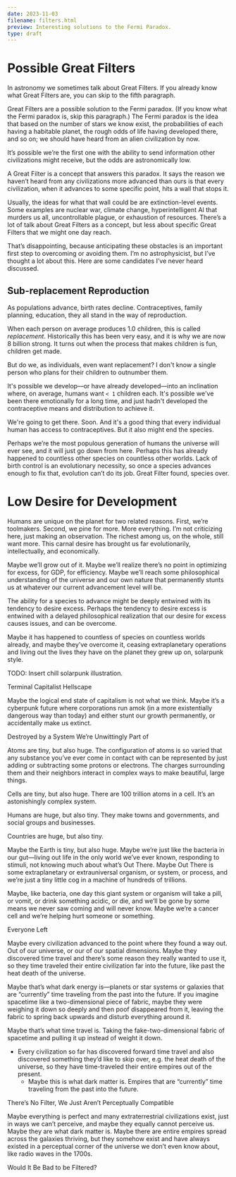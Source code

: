```yaml
---
date: 2023-11-03
filename: filters.html
preview: Interesting solutions to the Fermi Paradox.
type: draft
---
```


# Possible Great Filters

In astronomy we sometimes talk about Great Filters.
If you already know what Great Filters are, you can skip to the fifth paragraph.

Great Filters are a possible solution to the Fermi paradox.
(If you know what the Fermi paradox is, skip this paragraph.)
The Fermi paradox is the idea that based on the number of stars we know exist,
the probabilities of each having a habitable planet,
the rough odds of life having developed there, and so on;
we should have heard from an alien civilization by now.

It’s possible we’re the first one with the ability to send information other civilizations might receive,
but the odds are astronomically low.

A Great Filter is a concept that answers this paradox.
It says the reason we haven’t heard from any civilizations more advanced than ours is that every civilization,
when it advances to some specific point,
hits a wall that stops it.

Usually, the ideas for what that wall could be are extinction-level events.
Some examples are nuclear war, climate change, hyperintelligent AI that murders us all, uncontrollable plague, or exhaustion of resources.
There’s a lot of talk about Great Filters as a concept,
but less about specific Great Filters that we might one day reach.

That’s disappointing, because anticipating these obstacles is an important first step to overcoming or avoiding them.
I’m no astrophysicist, but I’ve thought a lot about this.
Here are some candidates I’ve never heard discussed.

## Sub-replacement Reproduction

As populations advance, birth rates decline.
Contraceptives, family planning, education, they all stand in the way of reproduction.

When each person on average produces 1.0 children,
this is called *replacement*.
Historically this has been very easy, and it is why we are now 8 billion strong.
It turns out when the process that makes children is fun, children get made.

But do we, as individuals, even want replacement?
I don't know a single person who plans for their children to outnumber them.

It's possible we develop—or have already developed—into an inclination where,
on average, humans want `< 1` children each.
It's possible we've been there emotionally for a long time,
and just hadn't developed the contraceptive means and distribution to achieve it.

We're going to get there. Soon.
And it's a good thing that every individual human has access to contraceptives.
But it also might end the species.

Perhaps we’re the most populous generation of humans the universe will ever see, and it will just go down from here.
Perhaps this has already happened to countless other species on countless other worlds.
Lack of birth control is an evolutionary necessity,
so once a species advances enough to fix that,
evolution can’t do its job.
Great Filter found, species over.

# Low Desire for Development

Humans are unique on the planet for two related reasons. First, we’re toolmakers. Second, we pine for more. More everything. I’m not criticizing here, just making an observation. The richest among us, on the whole, still want more. This carnal desire has brought us far evolutionarily, intellectually, and economically.

Maybe we’ll grow out of it. Maybe we’ll realize there’s no point in optimizing for excess, for GDP, for efficiency. Maybe we’ll reach some philosophical understanding of the universe and our own nature that permanently stunts us at whatever our current advancement level will be.

The ability for a species to advance might be deeply entwined with its tendency to desire excess. Perhaps the tendency to desire excess is entwined with a delayed philosophical realization that our desire for excess causes issues, and can be overcome.

Maybe it has happened to countless of species on countless worlds already, and maybe they’ve overcome it, ceasing extraplanetary operations and living out the lives they have on the planet they grew up on, solarpunk style.

TODO: Insert chill solarpunk illustration.

Terminal Capitalist Hellscape

Maybe the logical end state of capitalism is not what we think. Maybe it’s a cyberpunk future where corporations run amok (in a more existentially dangerous way than today) and either stunt our growth permanently, or accidentally make us extinct.

Destroyed by a System We’re Unwittingly Part of

Atoms are tiny, but also huge. The configuration of atoms is so varied that any substance you’ve ever come in contact with can be represented by just adding or subtracting some protons or electrons. The charges surrounding them and their neighbors interact in complex ways to make beautiful, large things.

Cells are tiny, but also huge. There are 100 trillion atoms in a cell. It’s an astonishingly complex system.

Humans are huge, but also tiny. They make towns and governments, and social groups and businesses.

Countries are huge, but also tiny.

Maybe the Earth is tiny, but also huge. Maybe we’re just like the bacteria in our gut—living out life in the only world we’ve ever known, responding to stimuli, not knowing much about what’s Out There. Maybe Out There is some extraplanetary or extrauniversal organism, or system, or process, and we’re just a tiny little cog in a machine of hundreds of trillions.

Maybe, like bacteria, one day this giant system or organism will take a pill, or vomit, or drink something acidic, or die, and we’ll be gone by some means we never saw coming and will never know. Maybe we’re a cancer cell and we’re helping hurt someone or something.

Everyone Left

Maybe every civilization advanced to the point where they found a way out. Out of our universe, or our of our spatial dimensions. Maybe they discovered time travel and there’s some reason they really wanted to use it, so they time traveled their entire civilization far into the future, like past the heat death of the universe.

Maybe that’s what dark energy is—planets or star systems or galaxies that are “currently” time traveling from the past into the future. If you imagine spacetime like a two-dimensional piece of fabric, maybe they were weighing it down so deeply and then poof disappeared from it, leaving the fabric to spring back upwards and disturb everything around it.

Maybe that’s what time travel is. Taking the fake-two-dimensional fabric of spacetime and pulling it up instead of weight it down.

- Every civilization so far has discovered forward time travel and also discovered something they’d like to skip over, e.g. the heat death of the universe, so they have time-traveled their entire empires out of the present.
    - Maybe this is what dark matter is. Empires that are “currently” time traveling from the past into the future.

There’s No Filter, We Just Aren’t Perceptually Compatible

Maybe everything is perfect and many extraterrestrial civilizations exist, just in ways we can’t perceive, and maybe they equally cannot perceive us. Maybe they are what dark matter is. Maybe there are entire empires spread across the galaxies thriving, but they somehow exist and have always existed in a perceptual corner of the universe we don’t even know about, like radio waves in the 1700s.

Would It Be Bad to be Filtered?
